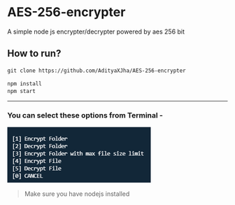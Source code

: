 # AES-256-encrypter
A simple node js encrypter/decrypter powered by aes 256 bit

## How to run?
```
git clone https://github.com/AdityaXJha/AES-256-encrypter
```
```javascript
npm install
npm start
```
***
### You can select these options from Terminal - 
![Terminal](terminal.png)

> Make sure you have nodejs installed 
